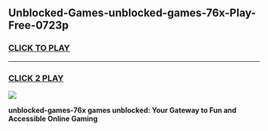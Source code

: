 
## Unblocked-Games-unblocked-games-76x-Play-Free-0723p
<h3>
<a href="https://premium76.site?title=unblocked-games-76x&ref=23A">CLICK TO PLAY</a></h3>
<hr>

<h3>
<a href="https://premium76.site?title=unblocked-games-76x&ref=23A">CLICK 2 PLAY</a>
  
</h3>

<a href="https://premium76.site?title=unblocked-games-76x&ref=23A"><img src="https://clearcache.store/games.png"></a>


**unblocked-games-76x games unblocked: Your Gateway to Fun and Accessible Online Gaming**

